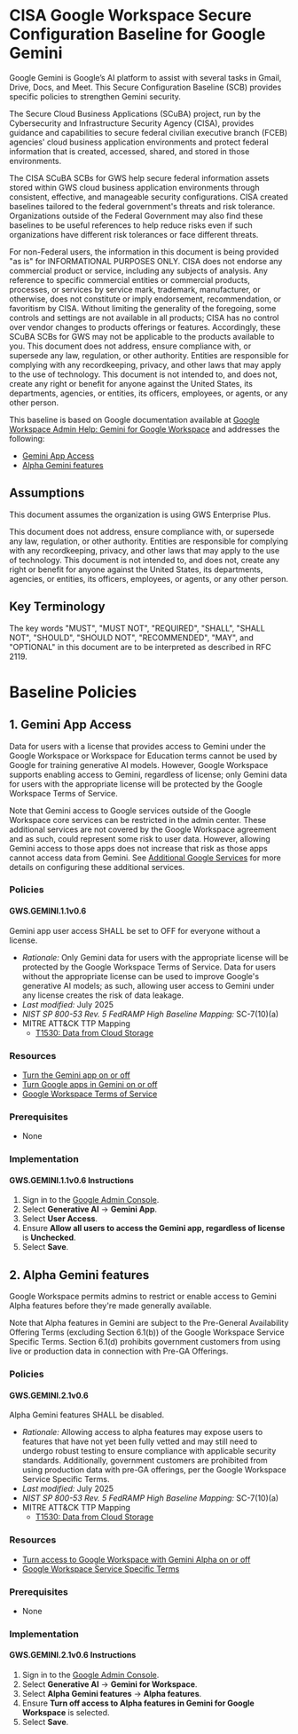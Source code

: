 # CISA Google Workspace Secure Configuration Baseline for Google Gemini

Google Gemini is Google’s AI platform to assist with several tasks in Gmail, Drive, Docs, and Meet. This Secure Configuration Baseline (SCB) provides specific policies to strengthen Gemini security.

The Secure Cloud Business Applications (SCuBA) project, run by the Cybersecurity and Infrastructure Security Agency (CISA), provides guidance and capabilities to secure federal civilian executive branch (FCEB) agencies' cloud business application environments and protect federal information that is created, accessed, shared, and stored in those environments.

The CISA SCuBA SCBs for GWS help secure federal information assets stored within GWS cloud business application environments through consistent, effective, and manageable security configurations. CISA created baselines tailored to the federal government's threats and risk tolerance. Organizations outside of the Federal Government may also find these baselines to be useful references to help reduce risks even if such organizations have different risk tolerances or face different threats.

For non-Federal users, the information in this document is being provided "as is" for INFORMATIONAL PURPOSES ONLY. CISA does not endorse any commercial product or service, including any subjects of analysis. Any reference to specific commercial entities or commercial products, processes, or services by service mark, trademark, manufacturer, or otherwise, does not constitute or imply endorsement, recommendation, or favoritism by CISA. Without limiting the generality of the foregoing, some controls and settings are not available in all products; CISA has no control over vendor changes to products offerings or features. Accordingly, these SCuBA SCBs for GWS may not be applicable to the products available to you. This document does not address, ensure compliance with, or supersede any law, regulation, or other authority. Entities are responsible for complying with any recordkeeping, privacy, and other laws that may apply to the use of technology. This document is not intended to, and does not, create any right or benefit for anyone against the United States, its departments, agencies, or entities, its officers, employees, or agents, or any other person.

This baseline is based on Google documentation available at [Google Workspace Admin Help: Gemini for Google Workspace](https://support.google.com/a/topic/13853688?hl=en&ref_topic=9197&sjid=1480967616439197109-NA) and addresses the following:

-   [Gemini App Access](#1-gemini-app-access)
-   [Alpha Gemini features](#2-alpha-gemini-features)

## Assumptions

This document assumes the organization is using GWS Enterprise Plus.

This document does not address, ensure compliance with, or supersede any law, regulation, or other authority.  Entities are responsible for complying with any recordkeeping, privacy, and other laws that may apply to the use of technology.  This document is not intended to, and does not, create any right or benefit for anyone against the United States, its departments, agencies, or entities, its officers, employees, or agents, or any other person.

## Key Terminology

The key words "MUST", "MUST NOT", "REQUIRED", "SHALL", "SHALL NOT", "SHOULD", "SHOULD NOT", "RECOMMENDED", "MAY", and "OPTIONAL" in this document are to be interpreted as described in RFC 2119.

# Baseline Policies

## 1. Gemini App Access
Data for users with a license that provides access to Gemini under the Google Workspace
or Workspace for Education terms cannot be used by Google for training generative
AI models. However, Google Workspace supports enabling access to Gemini, regardless
of license; only Gemini data for users with the appropriate license will be protected
by the Google Workspace Terms of Service.

Note that Gemini access to Google services outside of the Google Workspace core
services can be restricted in the admin center. These additional services
are not covered by the Google Workspace agreement and as such, could represent
some risk to user data. However, allowing Gemini access to those apps does not
increase that risk as those apps cannot access data from Gemini. See
[Additional Google Services](https://github.com/cisagov/ScubaGoggles/blob/main/scubagoggles/baselines/commoncontrols.md#16-additional-google-services)
for more details on configuring these additional services.

### Policies

#### GWS.GEMINI.1.1v0.6
Gemini app user access SHALL be set to OFF for everyone without a license.

- _Rationale:_ Only Gemini data for users with the appropriate license will be
protected by the Google Workspace Terms of Service. Data for users without the
appropriate license can be used to improve Google's generative AI models; as such,
allowing user access to Gemini under any license creates the risk of data leakage.
- _Last modified:_ July 2025
- _NIST SP 800-53 Rev. 5 FedRAMP High Baseline Mapping:_ SC-7(10)(a)
- MITRE ATT&CK TTP Mapping
  - [T1530: Data from Cloud Storage](https://attack.mitre.org/techniques/T1530/)

### Resources
-   [Turn the Gemini app on or off](https://support.google.com/a/answer/14571493)
-   [Turn Google apps in Gemini on or off](https://support.google.com/a/answer/15293691)
-   [Google Workspace Terms of Service](https://workspace.google.com/terms/premier_terms/)

### Prerequisites

-   None

### Implementation

#### GWS.GEMINI.1.1v0.6 Instructions
1.  Sign in to the [Google Admin Console](https://admin.google.com).
2.  Select **Generative AI** -\> **Gemini App**.
3.  Select **User Access**.
4.  Ensure **Allow all users to access the Gemini app, regardless of license** is **Unchecked**.
5.  Select **Save**.


## 2. Alpha Gemini features
Google Workspace permits admins to restrict or enable access to Gemini Alpha features
before they're made generally available.

Note that Alpha features in Gemini are subject to the Pre-General Availability
Offering Terms (excluding Section 6.1(b)) of the Google Workspace Service
Specific Terms. Section 6.1(d) prohibits government customers from using live or
production data in connection with Pre-GA Offerings.

### Policies

#### GWS.GEMINI.2.1v0.6
Alpha Gemini features SHALL be disabled.

- _Rationale:_ Allowing access to alpha features may expose users to features that
have not yet been fully vetted and may still need to undergo robust testing to ensure
compliance with applicable security standards. Additionally, government customers are
prohibited from using production data with pre-GA offerings, per the Google Workspace
Service Specific Terms.
- _Last modified:_ July 2025
- _NIST SP 800-53 Rev. 5 FedRAMP High Baseline Mapping:_ SC-7(10)(a)
- MITRE ATT&CK TTP Mapping
  - [T1530: Data from Cloud Storage](https://attack.mitre.org/techniques/T1530/)

### Resources

-   [Turn access to Google Workspace with Gemini Alpha on or off](https://support.google.com/a/answer/14170809)
-   [Google Workspace Service Specific Terms](https://workspace.google.com/terms/service-terms/index.html)

### Prerequisites

-   None

### Implementation

#### GWS.GEMINI.2.1v0.6 Instructions
1.  Sign in to the [Google Admin Console](https://admin.google.com).
2.  Select **Generative AI** -\> **Gemini for Workspace**.
3.  Select **Alpha Gemini features** -\>  **Alpha features**.
4.  Ensure **Turn off access to Alpha features in Gemini for Google Workspace** is selected.
5.  Select **Save**.
